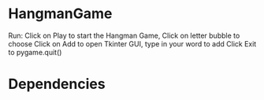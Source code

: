 # HangmanGame
Run:
Click on Play to start the Hangman Game, Click on letter bubble to choose
Click on Add to open Tkinter GUI, type in your word to add
Click Exit to pygame.quit()
# Dependencies
